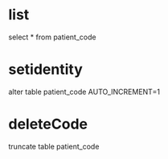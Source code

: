 list
===
select * from patient_code

setidentity
===
alter table patient_code AUTO_INCREMENT=1

deleteCode
===
truncate table patient_code